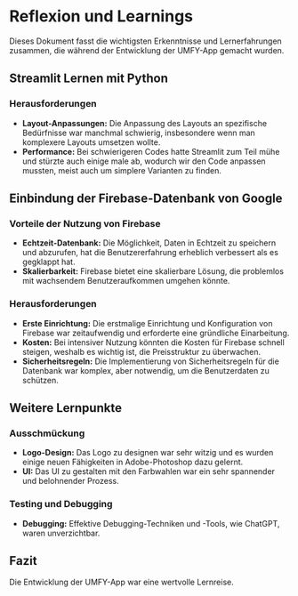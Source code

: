 # Reflexion und Learnings

Dieses Dokument fasst die wichtigsten Erkenntnisse und Lernerfahrungen zusammen, die während der Entwicklung der UMFY-App gemacht wurden.

## Streamlit Lernen mit Python

### Herausforderungen
- **Layout-Anpassungen:** Die Anpassung des Layouts an spezifische Bedürfnisse war manchmal schwierig, insbesondere wenn man komplexere Layouts umsetzen wollte.
- **Performance:** Bei schwierigeren Codes hatte Streamlit zum Teil mühe und stürzte auch einige male ab, wodurch wir den Code anpassen mussten, meist auch um simplere Varianten zu finden.

## Einbindung der Firebase-Datenbank von Google

### Vorteile der Nutzung von Firebase
- **Echtzeit-Datenbank:** Die Möglichkeit, Daten in Echtzeit zu speichern und abzurufen, hat die Benutzererfahrung erheblich verbessert als es gegklappt hat.
- **Skalierbarkeit:** Firebase bietet eine skalierbare Lösung, die problemlos mit wachsendem Benutzeraufkommen umgehen könnte.

### Herausforderungen
- **Erste Einrichtung:** Die erstmalige Einrichtung und Konfiguration von Firebase war zeitaufwendig und erforderte eine gründliche Einarbeitung.
- **Kosten:** Bei intensiver Nutzung könnten die Kosten für Firebase schnell steigen, weshalb es wichtig ist, die Preisstruktur zu überwachen.
- **Sicherheitsregeln:** Die Implementierung von Sicherheitsregeln für die Datenbank war komplex, aber notwendig, um die Benutzerdaten zu schützen.

## Weitere Lernpunkte

### Ausschmückung
- **Logo-Design:** Das Logo zu designen war sehr witzig und es wurden einige neuen Fähigkeiten in Adobe-Photoshop dazu gelernt.
- **UI:** Das UI zu gestalten mit den Farbwahlen war ein sehr spannender und belohnender Prozess. 
  
### Testing und Debugging
- **Debugging:** Effektive Debugging-Techniken und -Tools, wie ChatGPT, waren unverzichtbar.

## Fazit

Die Entwicklung der UMFY-App war eine wertvolle Lernreise. 

